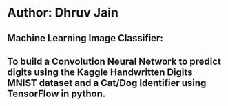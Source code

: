 # Author: Dhruv Jain

## Machine Learning Image Classifier:
To build a Convolution Neural Network to predict digits using the Kaggle Handwritten Digits MNIST dataset and 
a Cat/Dog Identifier using TensorFlow in python.
---
